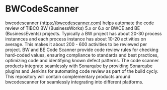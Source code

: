 # BWCodeScanner
bwcodescanner (https://bwcodescanner.com) helps automate the code review of TIBCO BW (BusinessWorks) 5.x or 6.x or BWCE and BE (BusinessEvents) projects. Typically a BW project has about 20-30 process instannces and each process instance has about 10-20 activities on average. This makes it about 200 - 600 activities to be reviewed per project. BW and BE Code Scanner provide code review rules for checking hard-coded values, ensuring compliance to standards and best practices, optimizing code and identifying known defect patterns. The code scanner products integrate seamlessly with Sonarqube by providing Sonarqube plugins and Jenkins for automating code review as part of the build cycly. This repository will contain complementary products around bwcodescanner for seamlessly integrating into different platforms.
